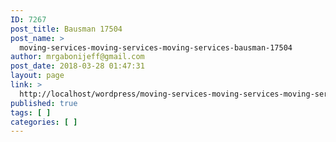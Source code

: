 ```yaml
---
ID: 7267
post_title: Bausman 17504
post_name: >
  moving-services-moving-services-moving-services-bausman-17504
author: mrgabonijeff@gmail.com
post_date: 2018-03-28 01:47:31
layout: page
link: >
  http://localhost/wordpress/moving-services-moving-services-moving-services-bausman-17504/
published: true
tags: [ ]
categories: [ ]
---
```

